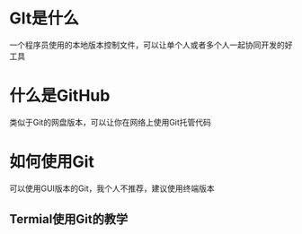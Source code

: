 # GIt是什么
一个程序员使用的本地版本控制文件，可以让单个人或者多个人一起协同开发的好工具

# 什么是GitHub
类似于Git的网盘版本，可以让你在网络上使用Git托管代码

# 如何使用Git
可以使用GUI版本的Git，我个人不推荐，建议使用终端版本
## Termial使用Git的教学

